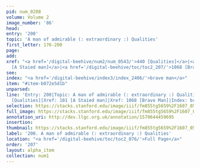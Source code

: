 ```yaml
---
pid: num_0208
volume: Volume 2
image_number: '86'
head: 
entry: '200'
topic: 'A man of admirable (: extraordinary :) Qualities'
first_letter: 176-200
page: 
add: 
xref: "<a href='/digital-beehive/num2/num_0543/'>440 [Qualities]</a>|<a href='/digital-beehive/num1/num_0104/'>101
  [A Staied man]</a>|<a href='/digital-beehive/toc/toc2_207/'>1068 [Brave Man]</a>"
see: 
index: "<a href='/digital-beehive/index3/index_2406/'>brave man</a>"
item: "#item-b072e5d1b"
unparsed: 
line: 'Entry: 200|Topic: A man of admirable (: extraordinary :) Qualities|Xref: 440
  [Qualities]|Xref: 101 [A Staied man]|Xref: 1068 [Brave Man]|Index: brave man|#item-b072e5d1b'
selection: https://stacks.stanford.edu/image/iiif/fm855tg5659%2F1607_0553/836,4466,3002,657/full/0/default.jpg
full_image: https://stacks.stanford.edu/image/iiif/fm855tg5659%2F1607_0553/full/full/0/default.jpg
annotation_uri: http://dev.llgc.org.uk/annotation/1570644459695
insertion: 
thumbnail: https://stacks.stanford.edu/image/iiif/fm855tg5659%2F1607_0553/836,4466,600,180/250,/0/default.jpg
label: '200. A man of admirable (: extraordinary :) Qualities'
location: "<a href='/digital-beehive/toc/toc2_076/'>Full Page</a>"
order: '207'
layout: alpha_item
collection: num1
---
```


